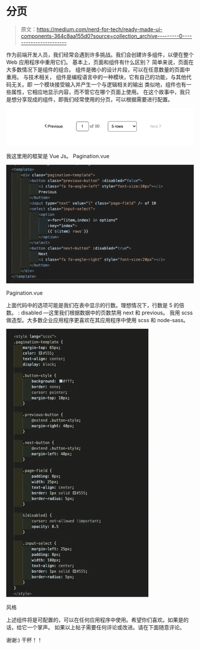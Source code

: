 # 分页

> 原文：<https://medium.com/nerd-for-tech/ready-made-ui-components-364c8aa155d0?source=collection_archive---------0----------------------->

作为前端开发人员，我们经常会遇到许多挑战。我们会创建许多组件，以便在整个 Web 应用程序中重用它们。
基本上，页面和组件有什么区别？
简单来说，页面在大多数情况下是组件的组合。
组件是微小的设计片段，可以在任意数量的页面中重用。
与技术相关，
组件是编程语言中的一种模块，它有自己的功能，与其他代码无关。即
一个模块接受输入并产生一个与逻辑相关的输出
类似地，组件也有一些属性，它相应地显示内容，而不管它在哪个页面上使用。
在这个故事中，我只是想分享现成的组件，即我们经常使用的分页，可以根据需要进行配置。

![](img/11b0300a87a4ca3e070667676ad87239.png)

我这里用的框架是 Vue Js。
Pagination.vue

![](img/3d089c96e1b3701bb0ac8622c62ff128.png)

Pagination.vue

上面代码中的选项可能是我们在表中显示的行数。理想情况下，行数是 5 的倍数。
: disabled —这里我们根据数据中的页数禁用 next 和 previous。
我用 scss 做造型。大多数企业应用程序更喜欢在其应用程序中使用 scss 和 node-sass。

![](img/cbd06f68841945030b7bf2eb8829f78a.png)

风格

上述组件将是可配置的，可以在任何应用程序中使用。希望你们喜欢。如果是的话，给它一个掌声。
如果以上帖子需要任何评论或改进。请在下面随意评论。

谢谢:)
干杯！！
